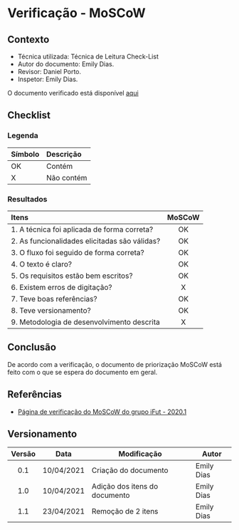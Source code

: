 # Verificação - MoSCoW

## Contexto

- Técnica utilizada: Técnica de Leitura Check-List
- Autor do documento: Emily Dias.
- Revisor: Daniel Porto.
- Inspetor: Emily Dias.

O documento verificado está disponível [aqui](https://requisitos-de-software.github.io/2020.2-CarteiraDigitalTransito/priorizacao/moscow/)


## Checklist

### Legenda

|Símbolo|Descrição|
|:-|:-|
|OK|Contém|
|X|Não contém|

### Resultados

|Itens|MoSCoW|
|:-|:-:|
|1. A técnica foi aplicada de forma correta?|OK|
|2. As funcionalidades elicitadas são válidas?|OK|
|3. O fluxo foi seguido de forma correta?|OK|
|4. O texto é claro?|OK|
|5. Os requisitos estão bem escritos?|OK|
|6. Existem erros de digitação?|X|
|7. Teve boas referências?|OK|
|8. Teve versionamento?|OK|
|9. Metodologia de desenvolvimento descrita|X|

## Conclusão

De acordo com a verificação, o documento de priorização MoSCoW está feito com o que se espera do documento em geral.

## Referências

- [Página de verificação do MoSCoW do grupo iFut - 2020.1](https://requisitos-de-software.github.io/2020.1-iFut/analise/verificacoes/verificacao_moscow/)



## Versionamento

| Versão | Data       | Modificação          | Autor      |
| :----: | ---------- | -------------------- | ---------- |
|  0.1	 | 10/04/2021  | Criação do documento | Emily Dias |
|  1.0	 | 10/04/2021  | Adição dos itens do documento | Emily Dias |
|  1.1	 | 23/04/2021  | Remoção de 2 itens | Emily Dias |
